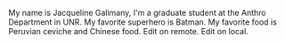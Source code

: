 My name is Jacqueline Galimany, I'm a graduate student at the Anthro Department in UNR.
My favorite superhero is Batman. 
My favorite food is Peruvian ceviche and Chinese food.
Edit on remote.
Edit on local.
